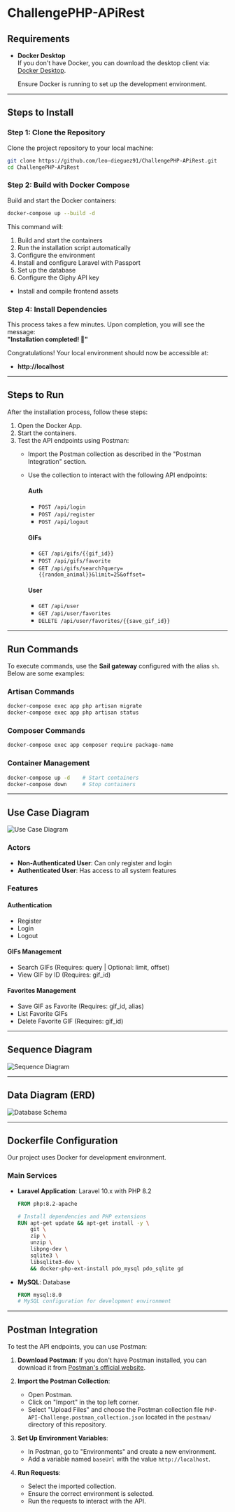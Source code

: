 # ChallengePHP-APiRest

## Requirements
- **Docker Desktop**  
  If you don't have Docker, you can download the desktop client via: [Docker Desktop](https://www.docker.com/products/docker-desktop/).  

  Ensure Docker is running to set up the development environment.

---

## Steps to Install

### **Step 1: Clone the Repository**  
Clone the project repository to your local machine:  
```bash
git clone https://github.com/leo-dieguez91/ChallengePHP-APiRest.git
cd ChallengePHP-APiRest
```

### **Step 2: Build with Docker Compose**  
Build and start the Docker containers:  
```bash
docker-compose up --build -d
```
This command will:
1. Build and start the containers
2. Run the installation script automatically
3. Configure the environment
4. Install and configure Laravel with Passport
5. Set up the database
6. Configure the Giphy API key
- Install and compile frontend assets  

### **Step 4: Install Dependencies**  
This process takes a few minutes. Upon completion, you will see the message:  
**"Installation completed! 🚀"**

Congratulations! Your local environment should now be accessible at:  
- **http://localhost**

---

## Steps to Run

After the installation process, follow these steps:  
1. Open the Docker App.  
2. Start the containers.  
3. Test the API endpoints using Postman:
   - Import the Postman collection as described in the "Postman Integration" section.
   - Use the collection to interact with the following API endpoints:

     #### Auth
     - `POST /api/login`
     - `POST /api/register`
     - `POST /api/logout`

     #### GIFs
     - `GET /api/gifs/{{gif_id}}`
     - `POST /api/gifs/favorite`
     - `GET /api/gifs/search?query={{random_animal}}&limit=25&offset=`

     #### User
     - `GET /api/user`
     - `GET /api/user/favorites`
     - `DELETE /api/user/favorites/{{save_gif_id}}`

---

## Run Commands

To execute commands, use the **Sail gateway** configured with the alias `sh`. Below are some examples:

### **Artisan Commands**  
```bash
docker-compose exec app php artisan migrate
docker-compose exec app php artisan status
```

### **Composer Commands**  
```bash
docker-compose exec app composer require package-name
```

### **Container Management**  
```bash
docker-compose up -d    # Start containers
docker-compose down     # Stop containers
```

---

## Use Case Diagram

![Use Case Diagram](docs/diagrams/use-case-diagram-api-gif.png)

### Actors
- **Non-Authenticated User**: Can only register and login
- **Authenticated User**: Has access to all system features

### Features

#### Authentication
- Register
- Login
- Logout

#### GIFs Management
- Search GIFs (Requires: query | Optional: limit, offset) 
- View GIF by ID (Requires: gif_id)

#### Favorites Management
- Save GIF as Favorite (Requires: gif_id, alias)
- List Favorite GIFs
- Delete Favorite GIF (Requires: gif_id)

---

## Sequence Diagram

![Sequence Diagram](docs/diagrams/sequence-diagram.png)

---

## Data Diagram (ERD)

![Database Schema](docs/diagrams/database-erd-diagram.png)

---

## Dockerfile Configuration

Our project uses Docker for development environment.

### Main Services
- **Laravel Application**: Laravel 10.x with PHP 8.2
  ```dockerfile
  FROM php:8.2-apache
  
  # Install dependencies and PHP extensions
  RUN apt-get update && apt-get install -y \
      git \
      zip \
      unzip \
      libpng-dev \
      sqlite3 \
      libsqlite3-dev \
      && docker-php-ext-install pdo_mysql pdo_sqlite gd
  ```

- **MySQL**: Database
  ```dockerfile
  FROM mysql:8.0
  # MySQL configuration for development environment
  ```

---

## Postman Integration
To test the API endpoints, you can use Postman:

1. **Download Postman**: If you don't have Postman installed, you can download it from [Postman's official website](https://www.postman.com/downloads/).

2. **Import the Postman Collection**: 
   - Open Postman.
   - Click on "Import" in the top left corner.
   - Select "Upload Files" and choose the Postman collection file `PHP-API-Challenge.postman_collection.json` located in the `postman/` directory of this repository.

3. **Set Up Environment Variables**:
   - In Postman, go to "Environments" and create a new environment.
   - Add a variable named `baseUrl` with the value `http://localhost`.

4. **Run Requests**:
   - Select the imported collection.
   - Ensure the correct environment is selected.
   - Run the requests to interact with the API.
